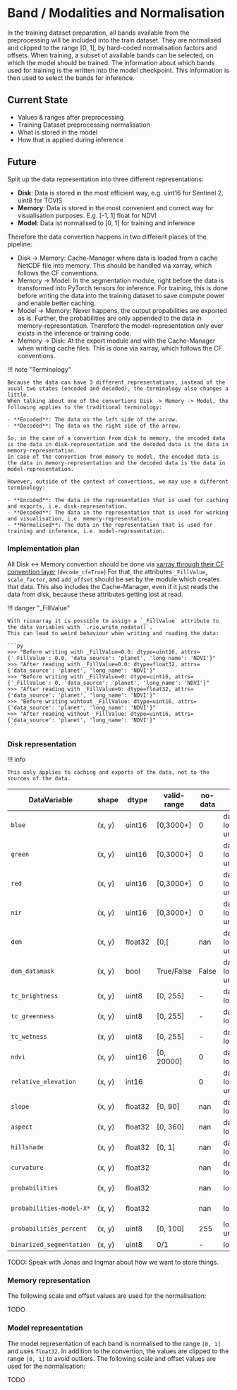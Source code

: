 # Band / Modalities and Normalisation

In the training dataset preparation, all bands available from the preprocessing will be included into the train dataset.
They are normalised and clipped to the range [0, 1], by hard-coded normalisation factors and offsets.
When training, a subset of available bands can be selected, on which the model should be trained.
The information about which bands used for training is the written into the model checkpoint.
This information is then used to select the bands for inference.

## Current State

- Values & ranges after preprocessing
- Training Dataset preprocessing normalisation
- What is stored in the model
- How that is applied during inference

## Future

Split up the data representation into three different representations:

- **Disk**: Data is stored in the most efficient way, e.g. uint16 for Sentinel 2, uint8 for TCVIS
- **Memory**: Data is stored in the most convenient and correct way for visualisation purposes. E.g. [-1, 1] float for NDVI
- **Model**: Data ist normalised to [0, 1] for training and inference

Therefore the data convertion happens in two different places of the pipeline:

- Disk -> Memory: Cache-Manager where data is loaded from a cache NetCDF file into memory.
  This should be handled via xarray, which follows the CF conventions.
- Memory -> Model: In the segmentation module, right before the data is transformed into PyTorch tensors for inference.
  For training, this is done before writing the data into the training dataset to save compute power and enable better caching.
- Model -> Memory: Never happens, the output propabilities are exported as is.
  Further, the probabilities are only appended to the data in memory-representation.
  Therefore the model-representation only ever exists in the inference or training code.
- Memory -> Disk: At the export module and with the Cache-Manager when writing cache files.
  This is done via xarray, which follows the CF conventions.

!!! note "Terminology"

    Because the data can have 3 different representations, instead of the usual two states (encoded and decoded), the terminology also changes a little.
    When talking about one of the convertions Disk -> Memory -> Model, the following applies to the traditional terminology:

    - **Encoded**: The data on the left side of the arrow.
    - **Decoded**: The data on the right side of the arrow.
    
    So, in the case of a convertion from disk to memory, the encoded data is the data in disk-representation and the decoded data is the data in memory-representation.
    In case of the convertion from memory to model, the encoded data is the data in memory-representation and the decoded data is the data in model-representation.

    However, outside of the context of convertions, we may use a different terminology:

    - **Encoded**: The data in the representation that is used for caching and exports, i.e. disk-representation.
    - **Decoded**: The data in the representation that is used for working and visualisation, i.e. memory-representation.
    - **Normalised**: The data in the representation that is used for training and inference, i.e. model-representation.

### Implementation plan

All Disk <-> Memory convertion should be done via [xarray through their CF convention layer](https://docs.xarray.dev/en/stable/user-guide/io.html#reading-encoded-data) (`decode_cf=True`)
For that, the attributes `_FillValue`, `scale_factor`, and `add_offset` should be set by the module which creates that data.
This also includes the Cache-Manager, even if it just reads the data from disk, because these attributes getting lost at read.

!!! danger "_FillValue"

    With rioxarray it is possible to assign a `_FillValue` attribute to the data variables with `.rio.write_nodata()`.
    This can lead to weird behaviour when writing and reading the data:

    ```py
    >>> "Before writing with _FillValue=0.0: dtype=uint16, attrs={'_FillValue': 0.0, 'data_source': 'planet', 'long_name': 'NDVI'}"
    >>> "After reading with _FillValue=0.0: dtype=float32, attrs={'data_source': 'planet', 'long_name': 'NDVI'}"
    >>> "Before writing with _FillValue=0: dtype=uint16, attrs={'_FillValue': 0, 'data_source': 'planet', 'long_name': 'NDVI'}"
    >>> "After reading with _FillValue=0: dtype=float32, attrs={'data_source': 'planet', 'long_name': 'NDVI'}"
    >>> "Before writing wihtout _FillValue: dtype=uint16, attrs={'data_source': 'planet', 'long_name': 'NDVI'}"
    >>> "After reading without _FillValue: dtype=uint16, attrs={'data_source': 'planet', 'long_name': 'NDVI'}"
    ```

### Disk representation

!!! info

    This only applies to caching and exports of the data, not to the sources of the data.

| DataVariable             | shape  | dtype   | valid-range | no-data | attrs                         | source                  | note |
| ------------------------ | ------ | ------- | ----------- | ------- | ----------------------------- | ----------------------- | ---- |
| `blue`                   | (x, y) | uint16  | [0,3000+]   | 0       | data_source, long_name, units | PLANET / S2             |      |
| `green`                  | (x, y) | uint16  | [0,3000+]   | 0       | data_source, long_name, units | PLANET / S2             |      |
| `red`                    | (x, y) | uint16  | [0,3000+]   | 0       | data_source, long_name, units | PLANET / S2             |      |
| `nir`                    | (x, y) | uint16  | [0,3000+]   | 0       | data_source, long_name, units | PLANET / S2             |      |
| `dem`                    | (x, y) | float32 | [0,[        | nan     | data_source, long_name, units | SmartGeocubes           |      |
| `dem_datamask`           | (x, y) | bool    | True/False  | False   | data_source, long_name, units | SmartGeocubes           |      |
| `tc_brightness`          | (x, y) | uint8   | [0, 255]    | -       | data_source, long_name        | EarthEngine             |      |
| `tc_greenness`           | (x, y) | uint8   | [0, 255]    | -       | data_source, long_name        | EarthEngine             |      |
| `tc_wetness`             | (x, y) | uint8   | [0, 255]    | -       | data_source, long_name        | EarthEngine             |      |
| `ndvi`                   | (x, y) | uint16  | [0, 20000]  | 0       | data_source, long_name        | Preprocessing           |      |
| `relative_elevation`     | (x, y) | int16   |             | 0       | data_source, long_name, units | Preprocessing           |      |
| `slope`                  | (x, y) | float32 | [0, 90]     | nan     | data_source, long_name        | Preprocessing           |      |
| `aspect`                 | (x, y) | float32 | [0, 360]    | nan     | data_source, long_name        | Preprocessing           |      |
| `hillshade`              | (x, y) | float32 | [0, 1]      | nan     | data_source, long_name        | Preprocessing           |      |
| `curvature`              | (x, y) | float32 |             | nan     | data_source, long_name        | Preprocessing           |      |
| `probabilities`          | (x, y) | float32 |             | nan     | long_name                     | Ensemble / Segmentation |      |
| `probabilities-model-X*` | (x, y) | float32 |             | nan     | long_name                     | Ensemble / Segmentation |      |
| `probabilities_percent`  | (x, y) | uint8   | [0, 100]    | 255     | long_name, units              | Postprocessing          |      |
| `binarized_segmentation` | (x, y) | uint8   | 0/1         | -       | long_name                     | Postprocessing          |      |

TODO: Speak with Jonas and Ingmar about how we want to store things.

### Memory representation

The following scale and offset values are used for the normalisation:

TODO

### Model representation

The model representation of each band is normalised to the range `[0, 1]` and uses `float32`.
In addition to the convertion, the values are clipped to the range `[0, 1]` to avoid outliers.
The following scale and offset values are used for the normalisation:

TODO
